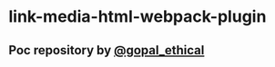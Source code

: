 # link-media-html-webpack-plugin
## Poc repository by [@gopal_ethical](https://hackerone.com/gopal_ethical?type=user)
